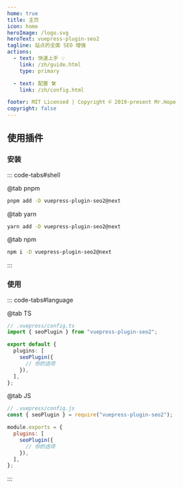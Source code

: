 ```yaml
---
home: true
title: 主页
icon: home
heroImage: /logo.svg
heroText: vuepress-plugin-seo2
tagline: 站点的全面 SEO 增强
actions:
  - text: 快速上手 💡
    link: /zh/guide.html
    type: primary

  - text: 配置 🛠
    link: /zh/config.html

footer: MIT Licensed | Copyright © 2019-present Mr.Hope
copyright: false
---
```


## 使用插件

### 安装

::: code-tabs#shell

@tab pnpm

```bash
pnpm add -D vuepress-plugin-seo2@next
```

@tab yarn

```bash
yarn add -D vuepress-plugin-seo2@next
```

@tab npm

```bash
npm i -D vuepress-plugin-seo2@next
```

:::

### 使用

::: code-tabs#language

@tab TS

```ts
// .vuepress/config.ts
import { seoPlugin } from "vuepress-plugin-seo2";

export default {
  plugins: [
    seoPlugin({
      // 你的选项
    }),
  ],
};
```

@tab JS

```js
// .vuepress/config.js
const { seoPlugin } = require("vuepress-plugin-seo2");

module.exports = {
  plugins: [
    seoPlugin({
      // 你的选项
    }),
  ],
};
```

:::
